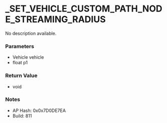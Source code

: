 # _SET_VEHICLE_CUSTOM_PATH_NODE_STREAMING_RADIUS

No description available.

### Parameters
* Vehicle vehicle
* float p1

### Return Value
* void

### Notes
* AP Hash: 0x0x7D0DE7EA
* Build: 811

